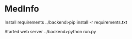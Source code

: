 # MedInfo

Install requirements
../backend>pip install -r requirements.txt

Started web server
../backend>python run.py
